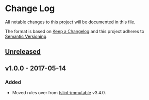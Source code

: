 # Change Log
All notable changes to this project will be documented in this file.

The format is based on [Keep a Changelog](http://keepachangelog.com/) 
and this project adheres to [Semantic Versioning](http://semver.org/).

## [Unreleased]

## v1.0.0 - 2017-05-14
### Added
- Moved rules over from [tslint-immutable](https://github.com/jonaskello/tslint-immutable) v3.4.0.

[Unreleased]: https://github.com/jonaskello/tslint-immutable/compare/v1.0.1...master
[v1.0.1]: https://github.com/jonaskello/tslint-immutable/compare/v1.0.0...v1.0.1
